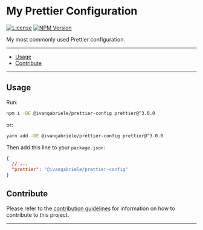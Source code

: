 # My Prettier Configuration

[![License][img-license]][lnk-license] [![NPM Version][img-npm]][lnk-npm]

My most commonly used Prettier configuration.

---

- [Usage](#usage)
- [Contribute](#contribute)

---

## Usage

Run:

```sh
npm i -DE @ivangabriele/prettier-config prettier@^3.0.0
```

or:

```sh
yarn add -DE @ivangabriele/prettier-config prettier@^3.0.0
```

Then add this line to your `package.json`:

```json
{
  // ...
  "prettier": "@ivangabriele/prettier-config"
}
```

## Contribute

Please refer to the [contribution guidelines](./CONTRIBUTING.md) for information on how to contribute to this project.

---

[img-license]: https://img.shields.io/github/license/ivangabriele/prettier-config?style=for-the-badge
[img-npm]: https://img.shields.io/npm/v/@ivangabriele/prettier-config?style=for-the-badge
[lnk-license]: https://github.com/ivangabriele/prettier-config/blob/main/LICENSE
[lnk-npm]: https://www.npmjs.com/package/@ivangabriele/prettier-config
